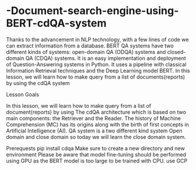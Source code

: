 # -Document-search-engine-using-BERT-cdQA-system


Thanks to the advancement in NLP technology, with a few lines of code we can extract information from a database. BERT QA systems have two different kinds of systems: open-domain QA (ODQA) systems and closed-domain QA (CDQA) systems. It is an easy implementation and deployment of Question-Answering systems in Python. It uses a pipeline with classical Information Retrieval techniques and the Deep Learning model BERT. In this lesson, we will learn how to make query from a list of documents(reports) by using the cdQA system

Lesson Goals

In this lesson, we will learn how to make query from a list of document(reports) by using The cdQA architecture which is based on two main components: the Retriever and the Reader. The history of Machine Comprehension (MC) has its origins along with the birth of first concepts in Artificial Intelligence (AI). QA system is a two different kind system Open domain and close domain so today we will learn the close domain system.


Prerequests
pip install cdqa
Make sure to create a new directory and new environment
Please be aware that model fine-tuning should be performed using GPU as the BERT model is too large to be trained with CPU. use GCP

